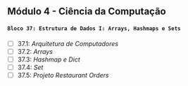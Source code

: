 ## Módulo 4 - Ciência da Computação

#### `Bloco 37: Estrutura de Dados I: Arrays, Hashmaps e Sets`

- [ ] 37.1: _Arquitetura de Computadores_
- [ ] 37.2: _Arrays_
- [ ] 37.3: _Hashmap e Dict_
- [ ] 37.4: _Set_
- [ ] 37.5: _Projeto Restaurant Orders_
